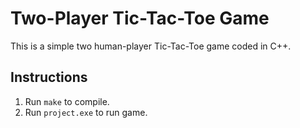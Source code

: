 # Two-Player Tic-Tac-Toe Game

This is a simple two human-player Tic-Tac-Toe game coded in C++.

## Instructions
1. Run `make` to compile.
2. Run `project.exe` to run game.